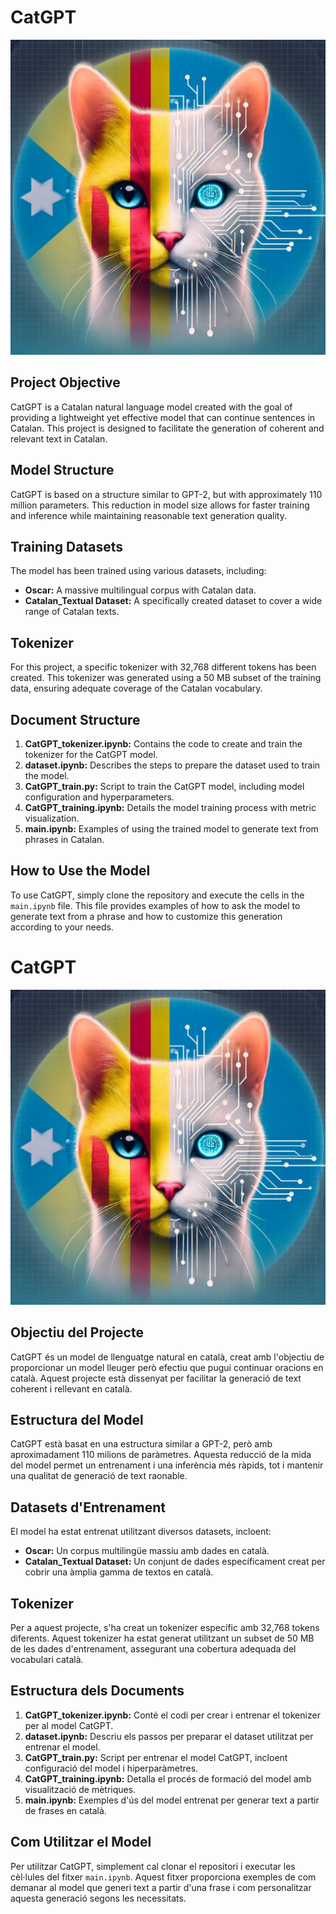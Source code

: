 # CatGPT

![CatGPT Logo](logo/CatGPT.jpg)

## Project Objective

CatGPT is a Catalan natural language model created with the goal of providing a lightweight yet effective model that can continue sentences in Catalan. This project is designed to facilitate the generation of coherent and relevant text in Catalan.

## Model Structure

CatGPT is based on a structure similar to GPT-2, but with approximately 110 million parameters. This reduction in model size allows for faster training and inference while maintaining reasonable text generation quality.

## Training Datasets

The model has been trained using various datasets, including:

- **Oscar:** A massive multilingual corpus with Catalan data.
- **Catalan_Textual Dataset:** A specifically created dataset to cover a wide range of Catalan texts.

## Tokenizer

For this project, a specific tokenizer with 32,768 different tokens has been created. This tokenizer was generated using a 50 MB subset of the training data, ensuring adequate coverage of the Catalan vocabulary.

## Document Structure

1. **CatGPT_tokenizer.ipynb:** Contains the code to create and train the tokenizer for the CatGPT model.
2. **dataset.ipynb:** Describes the steps to prepare the dataset used to train the model.
3. **CatGPT_train.py:** Script to train the CatGPT model, including model configuration and hyperparameters.
4. **CatGPT_training.ipynb:** Details the model training process with metric visualization.
5. **main.ipynb:** Examples of using the trained model to generate text from phrases in Catalan.

## How to Use the Model

To use CatGPT, simply clone the repository and execute the cells in the `main.ipynb` file. This file provides examples of how to ask the model to generate text from a phrase and how to customize this generation according to your needs.

# CatGPT

![CatGPT Logo](logo/CatGPT.jpg)

## Objectiu del Projecte

CatGPT és un model de llenguatge natural en català, creat amb l'objectiu de proporcionar un model lleuger però efectiu que pugui continuar oracions en català. Aquest projecte està dissenyat per facilitar la generació de text coherent i rellevant en català.

## Estructura del Model

CatGPT està basat en una estructura similar a GPT-2, però amb aproximadament 110 milions de paràmetres. Aquesta reducció de la mida del model permet un entrenament i una inferència més ràpids, tot i mantenir una qualitat de generació de text raonable.

## Datasets d'Entrenament

El model ha estat entrenat utilitzant diversos datasets, incloent:

- **Oscar:** Un corpus multilingüe massiu amb dades en català.
- **Catalan_Textual Dataset:** Un conjunt de dades específicament creat per cobrir una àmplia gamma de textos en català.

## Tokenizer

Per a aquest projecte, s'ha creat un tokenizer específic amb 32,768 tokens diferents. Aquest tokenizer ha estat generat utilitzant un subset de 50 MB de les dades d'entrenament, assegurant una cobertura adequada del vocabulari català.

## Estructura dels Documents

1. **CatGPT_tokenizer.ipynb:** Conté el codi per crear i entrenar el tokenizer per al model CatGPT.
2. **dataset.ipynb:** Descriu els passos per preparar el dataset utilitzat per entrenar el model.
3. **CatGPT_train.py:** Script per entrenar el model CatGPT, incloent configuració del model i hiperparàmetres.
4. **CatGPT_training.ipynb:** Detalla el procés de formació del model amb visualització de mètriques.
5. **main.ipynb:** Exemples d'ús del model entrenat per generar text a partir de frases en català.

## Com Utilitzar el Model

Per utilitzar CatGPT, simplement cal clonar el repositori i executar les cèl·lules del fitxer `main.ipynb`. Aquest fitxer proporciona exemples de com demanar al model que generi text a partir d'una frase i com personalitzar aquesta generació segons les necessitats.
